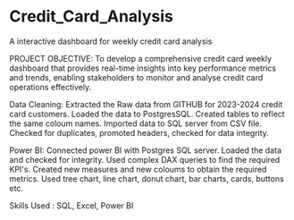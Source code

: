 # Credit_Card_Analysis
A interactive dashboard for weekly credit card analysis

PROJECT OBJECTIVE:
To develop a comprehensive credit card weekly dashboard that provides real-time insights into key performance metrics and trends, enabling stakeholders to monitor and analyse credit card operations effectively.

Data Cleaning:
Extracted the Raw data from GITHUB for 2023-2024 credit card customers.
Loaded the data to PostgresSQL.
Created tables to reflect the same coloum names.
Imported data to SQL server from CSV file.
Checked for duplicates, promoted headers, checked for data integrity.

Power BI:
Connected power BI with Postgres SQL server.
Loaded the data and checked for integrity.
Used complex DAX queries to find the required KPI's.
Created new measures and new coloums to obtain the required metrics.
Used tree chart, line chart, donut chart, bar charts, cards, buttons etc.

Skills Used : SQL, Excel, Power BI
